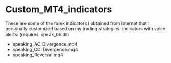 # Custom_MT4_indicators

These are some of the forex indicators I obtained from internet that I personally customized based on my trading strategies.
indicators with voice alerts: (requires: speak_b6.dll)
- speaking_AC_Divergence.mq4
- speaking_CCI Divergence.mq4
- speaking_Reversal.mq4
